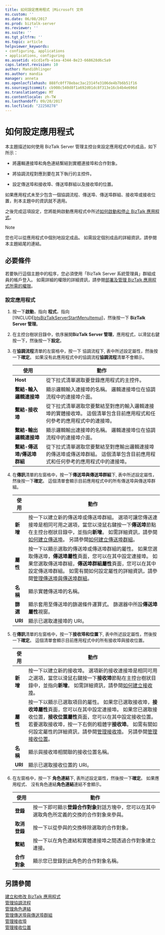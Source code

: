 ```yaml
---
title: 如何設定應用程式 |Microsoft 文件
ms.custom: ''
ms.date: 06/08/2017
ms.prod: biztalk-server
ms.reviewer: ''
ms.suite: ''
ms.tgt_pltfrm: ''
ms.topic: article
helpviewer_keywords:
- configuring, applications
- applications, configuring
ms.assetid: e1cd1efb-e1ea-4344-8e23-668628d6c5a9
caps.latest.revision: 10
author: MandiOhlinger
ms.author: mandia
manager: anneta
ms.openlocfilehash: 888fc0ff78ebac3ac2314fe3106de4b7b6b51f16
ms.sourcegitcommit: cb908c540d8f1a692d01dc8f313e16cb4b4e696d
ms.translationtype: MT
ms.contentlocale: zh-TW
ms.lasthandoff: 09/20/2017
ms.locfileid: "22250278"
---
```

# <a name="how-to-configure-an-application"></a>如何設定應用程式
本主題描述如何使用 BizTalk Server 管理主控台來設定應用程式中的成品，如下所示：  
  
-   將邏輯連接埠和角色連結繫結到實體連接埠和合作對象。  
  
-   將協調流程對應到要在其下執行的主控件。  
  
-   設定傳送埠和接收埠、傳送埠群組以及接收埠的位置。  
  
 如果應用程式未至少包含一個協調流程、傳送埠、傳送埠群組、接收埠或接收位置，則本主題中的資訊就不適用。  
  
 之後完成這項設定，您將能夠啟動應用程式中所述[如何啟動和停止 BizTalk 應用程式](../core/how-to-start-and-stop-a-biztalk-application.md)。  
  
> [!NOTE]
>  您也可以從應用程式中個別地設定成品。 如需設定個別成品的詳細資訊，請參閱本主題結尾的連結。  
  
## <a name="prerequisites"></a>必要條件  
 若要執行這個主題中的程序，您必須使用「BizTalk Server 系統管理員」群組成員的帳戶登入。 如需詳細的權限的詳細資訊，請參閱[部署及管理 BizTalk 應用程式所需的權限](../core/permissions-required-for-deploying-and-managing-a-biztalk-application.md)。  
  
### <a name="to-configure-an-application"></a>設定應用程式  
  
1.  按一下**啟動**，指向 **程式**，指向  [!INCLUDE[btsBizTalkServerStartMenuItemui](../includes/btsbiztalkserverstartmenuitemui-md.md)]，然後按一下  **BizTalk Server 管理**。  
  
2.  在主控台樹狀目錄中，依序展開**BizTalk Server 管理**，應用程式，以滑鼠右鍵按一下，然後按一下**設定**。  
  
3.  在**協調流程**清單的左窗格中，按一下 協調流程下, 表中所述設定屬性，然後按一下**確定**。 如果沒有此應用程式中的協調流程**協調流程**清單不會顯示。  
  
    |使用|動作|  
    |--------------|----------------|  
    |**Host**|從下拉式清單選取要登錄應用程式的主控件。|  
    |**繫結-輸入邏輯連接埠**|顯示邏輯輸入連接埠的名稱。 邏輯連接埠位在協調流程中的連接埠介面。|  
    |**繫結-接收埠**|從下拉式清單選取您要繫結至對應的輸入邏輯連接埠的實體接收埠。 這個清單包含目前應用程式和任何參考的應用程式中的連接埠。|  
    |**繫結-輸出邏輯連接埠**|顯示邏輯輸出連接埠的名稱。 邏輯連接埠位在協調流程中的連接埠介面。|  
    |**繫結-傳送埠/傳送埠群組**|從下拉式清單選取您要繫結至對應輸出邏輯連接埠的傳送埠或傳送埠群組。 這個清單包含目前應用程式和任何參考的應用程式中的連接埠。|  
  
4.  在**傳訊**清單的左窗格中，按一下**傳送埠與傳送埠群組**下, 表中所述設定屬性，然後按一下**確定**。 這個清單會顯示目前應用程式中的所有傳送埠與傳送埠群組。  
  
    |使用|動作|  
    |--------------|----------------|  
    |**新增**|按一下以建立新的傳送埠或傳送埠群組。 選項可讓您傳送連接埠是相同可用之選項，當您以滑鼠右鍵按一下**傳送埠**節點在主控台樹狀目錄中，並指向**新增**。 如需詳細資訊，請參閱[如何建立傳送埠](../core/how-to-create-a-send-port2.md)。 另請參閱[如何建立傳送埠群組](../core/how-to-create-a-send-port-group.md)。|  
    |**屬性**|按一下以顯示選取的傳送埠或傳送埠群組的屬性。 如果您選取傳送埠，**傳送埠屬性**頁面，您可以在其中設定連接埠。 如果您選取傳送埠群組，**傳送埠群組屬性**頁面，您可以在其中設定傳送埠群組。 如需有關如何設定屬性的詳細資訊，請參閱[管理傳送埠與傳送埠群組](../core/managing-send-ports-and-send-port-groups.md)。|  
    |**名稱**|顯示實體傳送埠的名稱。|  
    |**篩選**|顯示套用至傳送埠的篩選條件運算式。 篩選器中所設**傳送埠屬性**視窗。|  
    |**URI**|顯示已選取連接埠的 URI。|  
  
5.  在**傳訊**清單的左窗格中，按一下**接收埠和位置**下, 表中所述設定屬性，然後按一下**確定**。 這個清單會顯示目前應用程式中的所有接收埠與接收位置。  
  
    |使用|動作|  
    |--------------|----------------|  
    |**新增**|按一下以建立新的接收埠。 選項新的接收連接埠是相同可用之選項，當您以滑鼠右鍵按一下**接收埠**節點在主控台樹狀目錄中，並指向**新增**。 如需詳細資訊，請參閱[如何建立接收埠](../core/how-to-create-a-receive-port.md)。|  
    |**屬性**|按一下以顯示已選取項目的屬性。 如果您已選取接收埠，**接收埠屬性**頁面，您可以在其中設定連接埠。 如果您已選取接收位置，**接收位置屬性**頁面，您可以在其中設定接收位置。 若要選取接收埠，按一下右側的粗體字**接收埠**。 如需有關如何設定屬性的詳細資訊，請參閱[管理接收埠](../core/managing-receive-ports.md)。 另請參閱[管理接收位置](../core/managing-receive-locations.md)。|  
    |**名稱**|顯示與接收埠相關聯的接收位置名稱。|  
    |**URI**|顯示已選取接收位置的 URI。|  
  
6.  在左窗格中，按一下 **角色連結**下, 表所述設定屬性，然後按一下**確定**。 如果應用程式、 沒有角色連結**角色連結**連結不會顯示。  
  
    |使用|動作|  
    |--------------|----------------|  
    |**登錄**|按一下即可顯示**登錄合作對象**對話方塊中，您可以在其中選取角色所定義的交換的合作對象來參與。|  
    |**取消登錄**|按一下以從參與的交換移除選取的合作對象。|  
    |**繫結**|按一下以在角色連結和實體連接埠之間透過合作對象建立連接。|  
    |**合作對象**|顯示您已登錄到此角色的合作對象名稱。|  
  
## <a name="see-also"></a>另請參閱  
 [建立和修改 BizTalk 應用程式](../core/creating-and-modifying-biztalk-applications.md)   
 [管理協調流程](../core/managing-orchestrations.md)   
 [管理角色連結](../core/managing-role-links.md)   
 [管理傳送埠與傳送埠群組](../core/managing-send-ports-and-send-port-groups.md)   
 [管理接收埠](../core/managing-receive-ports.md)   
 [管理接收位置](../core/managing-receive-locations.md)
